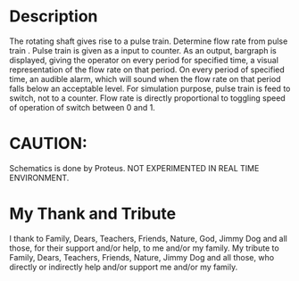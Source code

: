 Description
===========
   The rotating shaft gives rise to a pulse train. Determine flow rate from pulse train . Pulse train is given as a input to counter. As an output, bargraph is displayed, giving the operator on
every period for specified time, a visual representation of the flow rate on that period. On every period of specified time, an audible alarm, which will sound when the flow rate on that period falls
below an acceptable level. For simulation purpose, pulse train is feed to switch, not to a counter. Flow rate is directly proportional to toggling speed of operation of switch between 0 and 1. 

CAUTION:
========
Schematics is done by Proteus. NOT EXPERIMENTED IN REAL TIME ENVIRONMENT.

My Thank and Tribute
====================
I thank to Family, Dears, Teachers, Friends, Nature, God, Jimmy Dog and all those, for their support and/or help, to me and/or my family. My tribute to Family, Dears, Teachers, Friends, Nature, Jimmy Dog and all those, 
who directly or indirectly help and/or support me and/or my family.
